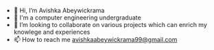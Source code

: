 - 👋 Hi, I’m Avishka Abeywickrama
- 🌱 I'm a computer engineering undergraduate
- 💞️ I’m looking to collaborate on various projects which can enrich my knowlege and experiences
- 📫 How to reach me avishkaabeywickrama99@gmail.com

<!---
avishka4444/avishka4444 is a ✨ special ✨ repository because its `README.md` (this file) appears on your GitHub profile.
You can click the Preview link to take a look at your changes.
--->
